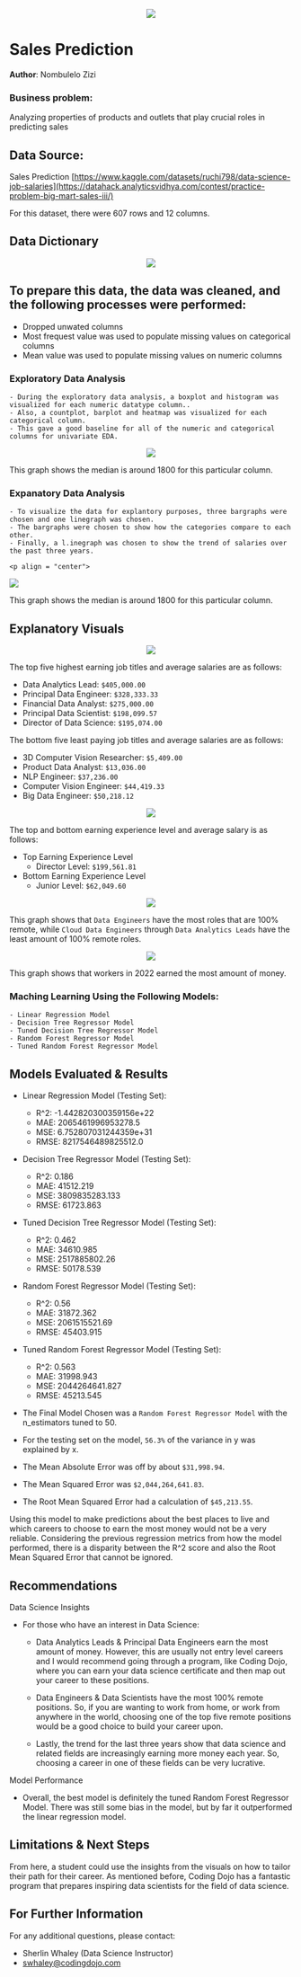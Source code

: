 <p align = "center"> 
  <img src = "https://datahack-prod.s3.ap-south-1.amazonaws.com/__sized__/contest_cover/bignart1-thumbnail-1200x1200.png">
</p>


# Sales Prediction

**Author**: Nombulelo Zizi

### Business problem:
Analyzing properties of products and outlets that play crucial roles in predicting sales
## Data Source: 
Sales Prediction
[https://www.kaggle.com/datasets/ruchi798/data-science-job-salaries](https://datahack.analyticsvidhya.com/contest/practice-problem-big-mart-sales-iii/)

For this dataset, there were 607 rows and 12 columns.

## Data Dictionary

<p align = "center"> 
  <img src = "https://raw.githubusercontent.com/coding-dojo-data-science/Project1_Exemplar/main/DS%20Salaries%20Data%20Dictionary.png">
</p>


## To prepare this data, the data was cleaned, and the following processes were performed:
  - Dropped unwated columns
  - Most frequest value was used to populate missing values on categorical columns
  - Mean value was used to populate missing values on numeric columns

### Exploratory Data Analysis
    - During the exploratory data analysis, a boxplot and histogram was visualized for each numeric datatype column.. 
    - Also, a countplot, barplot and heatmap was visualized for each categorical column. 
    - This gave a good baseline for all of the numeric and categorical columns for univariate EDA.
    

<p align = "center"> 
  <img src = "https://github.com/NombuleloZizi/Product-Sales-Predictions-Final/blob/main/item%20outlet%20sales.png">
</p>

This graph shows the median is around 1800 for this particular column.


 ### Expanatory Data Analysis
    - To visualize the data for explantory purposes, three bargraphs were chosen and one linegraph was chosen.
    - The bargraphs were chosen to show how the categories compare to each other. 
    - Finally, a l.inegraph was chosen to show the trend of salaries over the past three years. 

    <p align = "center"> 
  <img src = "https://github.com/NombuleloZizi/Product-Sales-Predictions-Final/blob/main/EDA%20item%20weight.png">
</p>
This graph shows the median is around 1800 for this particular column.

## Explanatory Visuals

<p align = "center"> 
  <img src = "https://github.com/NombuleloZizi/Product-Sales-Predictions-Final/blob/main/item%20type.png">
</p>

The top five highest earning job titles and average salaries are as follows:

- Data Analytics Lead: `$405,000.00`
- Principal Data Engineer: `$328,333.33`
- Financial Data Analyst: `$275,000.00`
- Principal Data Scientist: `$198,099.57`
- Director of Data Science: `$195,074.00`

The bottom five least paying job titles and average salaries are as follows: 


- 3D Computer Vision Researcher: `$5,409.00`
- Product Data Analyst: `$13,036.00`
- NLP Engineer: `$37,236.00`
- Computer Vision Engineer: `$44,419.33`
- Big Data Engineer: `$50,218.12`



<p align = "center"> 
  <img src = "https://github.com/NombuleloZizi/Product-Sales-Predictions-Final/blob/main/location%20type.png">
</p>


The top and bottom earning experience level and average salary is as follows:

- Top Earning Experience Level
  - Director Level: `$199,561.81`
- Bottom Earning Experience Level
  - Junior Level: `$62,049.60`



<p align = "center"> 
  <img src = "https://raw.githubusercontent.com/coding-dojo-data-science/Project1_Exemplar/main/explanatory3.png">
</p>


This graph shows that `Data Engineers` have the most roles that are 100% remote, while `Cloud Data Engineers` through `Data Analytics Leads` have the least amount of 100% remote roles.



<p align = "center"> 
  <img src = "https://github.com/coding-dojo-data-science/Project1_Exemplar/blob/main/explanatory4.png">
</p>


This graph shows that workers in 2022 earned the most amount of money.


 ### Maching Learning Using the Following Models:
    - Linear Regression Model
    - Decision Tree Regressor Model
    - Tuned Decision Tree Regressor Model
    - Random Forest Regressor Model
    - Tuned Random Forest Regressor Model
    
    
## Models Evaluated & Results

- Linear Regression Model (Testing Set):
  - R^2: -1.442820300359156e+22
  - MAE: 2065461996953278.5
  - MSE: 6.752807031244359e+31
  - RMSE: 8217546489825512.0

- Decision Tree Regressor Model (Testing Set):
  - R^2: 0.186
  - MAE: 41512.219
  - MSE: 3809835283.133
  - RMSE: 61723.863

- Tuned Decision Tree Regressor Model (Testing Set):
  - R^2: 0.462
  - MAE: 34610.985
  - MSE: 2517885802.26
  - RMSE: 50178.539

- Random Forest Regressor Model (Testing Set):
  - R^2: 0.56
  - MAE: 31872.362
  - MSE: 2061515521.69
  - RMSE: 45403.915

- Tuned Random Forest Regressor Model (Testing Set):
  - R^2: 0.563
  - MAE: 31998.943
  - MSE: 2044264641.827
  - RMSE: 45213.545


- The Final Model Chosen was a `Random Forest Regressor Model` with the n_estimators tuned to 50.
- For the testing set on the model, `56.3%` of the variance in y was explained by x. 
- The Mean Absolute Error was off by about `$31,998.94`.
- The Mean Squared Error was `$2,044,264,641.83`.
- The Root Mean Squared Error had a calculation of `$45,213.55`.

Using this model to make predictions about the best places to live and which careers to choose to earn the most money would not be a very reliable. Considering the previous regression metrics from how the model performed, there is a disparity between the R^2 score and also the Root Mean Squared Error that cannot be ignored.

## Recommendations

Data Science Insights

- For those who have an interest in Data Science:
  - Data Analytics Leads & Principal Data Engineers earn the most amount of money. However, this are usually not entry level careers and I would recommend going through a program, like Coding Dojo, where you can earn your data science certificate and then map out your career to these positions.

  - Data Engineers & Data Scientists have the most 100% remote positions. So, if you are wanting to work from home, or work from anywhere in the world, choosing one of the top five remote positions would be a good choice to build your career upon.
  
  - Lastly, the trend for the last three years show that data science and related fields are increasingly earning more money each year. So, choosing a career in one of these fields can be very lucrative.

Model Performance
- Overall, the best model is definitely the tuned Random Forest Regressor Model. There was still some bias in the model, but by far it outperformed the linear regression model. 


## Limitations & Next Steps

From here, a student could use the insights from the visuals on how to tailor their path for their career. As mentioned before, Coding Dojo has a fantastic program that prepares inspiring data scientists for the field of data science. 

## For Further Information

For any additional questions, please contact: 
- Sherlin Whaley (Data Science Instructor)
- swhaley@codingdojo.com

